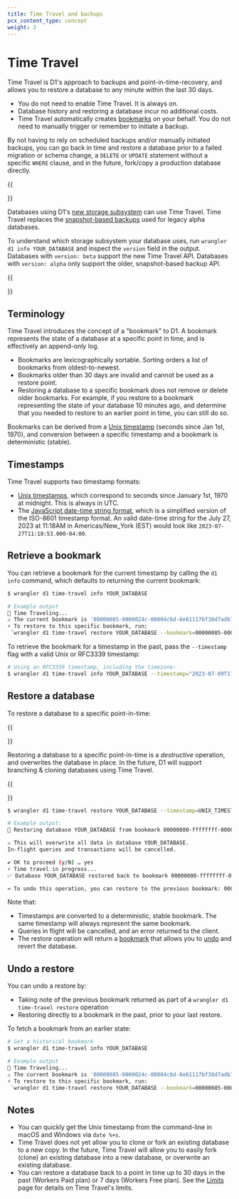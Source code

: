 ```yaml
---
title: Time Travel and backups
pcx_content_type: concept
weight: 3
---
```


# Time Travel

Time Travel is D1's approach to backups and point-in-time-recovery, and allows you to restore a database to any minute within the last 30 days.

* You do not need to enable Time Travel. It is always on.
* Database history and restoring a database incur no additional costs.
* Time Travel automatically creates [bookmarks](#terminology) on your behalf. You do not need to manually trigger or remember to initiate a backup.

By not having to rely on scheduled backups and/or manually initiated backups, you can go back in time and restore a database prior to a failed migration or schema change, a `DELETE` or `UPDATE` statement without a specific `WHERE` clause, and in the future, fork/copy a production database directly.

{{<Aside type="note" header="Support for Time Travel">}}

Databases using D1's [new storage subsystem](https://blog.cloudflare.com/d1-turning-it-up-to-11/) can use Time Travel. Time Travel replaces the [snapshot-based backups](/d1/learning/backups/) used for legacy alpha databases.

To understand which storage subsystem your database uses, run `wrangler d1 info YOUR_DATABASE` and inspect the `version` field in the output. Databases with `version: beta` support the new Time Travel API. Databases with `version: alpha` only support the older, snapshot-based backup API.

{{</Aside>}}

## Terminology

Time Travel introduces the concept of a "bookmark" to D1. A bookmark represents the state of a database at a specific point in time, and is effectively an append-only log.

* Bookmarks are lexicographically sortable. Sorting orders a list of bookmarks from oldest-to-newest.
* Bookmarks older than 30 days are invalid and cannot be used as a restore point.
* Restoring a database to a specific bookmark does not remove or delete older bookmarks. For example, if you restore to a bookmark representing the state of your database 10 minutes ago, and determine that you needed to restore to an earlier point in time, you can still do so.

Bookmarks can be derived from a [Unix timestamp](https://en.wikipedia.org/wiki/Unix_time) (seconds since Jan 1st, 1970), and conversion between a specific timestamp and a bookmark is deterministic (stable).

## Timestamps

Time Travel supports two timestamp formats:

* [Unix timestamps](https://developer.mozilla.org/en-US/docs/Glossary/Unix_time), which correspond to seconds since January 1st, 1970 at midnight. This is always in UTC.
* The [JavaScript date-time string format](https://developer.mozilla.org/en-US/docs/Web/JavaScript/Reference/Global_Objects/Date#date_time_string_format), which is a simplified version of the ISO-8601 timestamp format. An valid date-time string for the July 27, 2023 at 11:18AM in Americas/New_York (EST) would look like `2023-07-27T11:18:53.000-04:00`. 

## Retrieve a bookmark

You can retrieve a bookmark for the current timestamp by calling the `d1 info` command, which defaults to returning the current bookmark:

```sh
$ wrangler d1 time-travel info YOUR_DATABASE

# Example output
🚧 Time Traveling...
⚠️ The current bookmark is '00000085-0000024c-00004c6d-8e61117bf38d7adb71b934ebbf891683'
⚡️ To restore to this specific bookmark, run:
 `wrangler d1 time-travel restore YOUR_DATABASE --bookmark=00000085-0000024c-00004c6d-8e61117bf38d7adb71b934ebbf891683`
```

To retrieve the bookmark for a timestamp in the past, pass the `--timestamp` flag with a valid Unix or RFC3339 timestamp:

```sh
# Using an RFC3339 timestamp, including the timezone:
$ wrangler d1 time-travel info YOUR_DATABASE --timestamp="2023-07-09T17:31:11+00:00"
```

## Restore a database

To restore a database to a specific point-in-time:

{{<Aside type="warning">}}

Restoring a database to a specific point-in-time is a _destructive_ operation, and overwrites the database in place. In the future, D1 will support branching & cloning databases using Time Travel.

{{</Aside>}}

```sh
$ wrangler d1 time-travel restore YOUR_DATABASE --timestamp=UNIX_TIMESTAMP

# Example output:
🚧 Restoring database YOUR_DATABASE from bookmark 00000080-ffffffff-00004c60-390376cb1c4dd679b74a19d19f5ca5be

⚠️ This will overwrite all data in database YOUR_DATABASE.
In-flight queries and transactions will be cancelled.

✔ OK to proceed (y/N) … yes
⚡️ Time travel in progress...
✅ Database YOUR_DATABASE restored back to bookmark 00000080-ffffffff-00004c60-390376cb1c4dd679b74a19d19f5ca5be

↩️ To undo this operation, you can restore to the previous bookmark: 00000085-ffffffff-00004c6d-2510c8b03a2eb2c48b2422bb3b33fad5
```

Note that:

* Timestamps are converted to a deterministic, stable bookmark. The same timestamp will always represent the same bookmark.
* Queries in flight will be cancelled, and an error returned to the client.
* The restore operation will return a [bookmark](#terminology) that allows you to [undo](#undo-a-restore) and revert the database.

## Undo a restore

You can undo a restore by:

* Taking note of the previous bookmark returned as part of a `wrangler d1 time-travel restore` operation
* Restoring directly to a bookmark in the past, prior to your last restore.

To fetch a bookmark from an earlier state:

```sh
# Get a historical bookmark
$ wrangler d1 time-travel info YOUR_DATABASE

# Example output
🚧 Time Traveling...
⚠️ The current bookmark is '00000085-0000024c-00004c6d-8e61117bf38d7adb71b934ebbf891683'
⚡️ To restore to this specific bookmark, run:
 `wrangler d1 time-travel restore YOUR_DATABASE --bookmark=00000085-0000024c-00004c6d-8e61117bf38d7adb71b934ebbf891683`
```

## Notes

* You can quickly get the Unix timestamp from the command-line in macOS and Windows via `date %+s`.
* Time Travel does not yet allow you to clone or fork an existing database to a new copy. In the future, Time Travel will allow you to easily fork (clone) an existing database into a new database, or overwrite an existing database.
* You can restore a database back to a point in time up to 30 days in the past (Workers Paid plan) or 7 days (Workers Free plan). See the [Limits](/d1/platform/limits/) page for details on Time Travel's limits.
